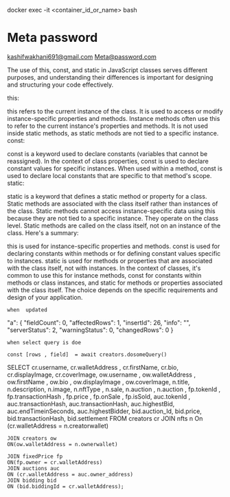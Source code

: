 docker exec -it <container_id_or_name> bash


# Meta password
kashifwakhani691@gmail.com
Meta@password.com


 
The use of this, const, and static in JavaScript classes serves different purposes, and understanding their differences is important for designing and structuring your code effectively.

this:

this refers to the current instance of the class. It is used to access or modify instance-specific properties and methods.
Instance methods often use this to refer to the current instance's properties and methods.
It is not used inside static methods, as static methods are not tied to a specific instance.
const:

const is a keyword used to declare constants (variables that cannot be reassigned).
In the context of class properties, const is used to declare constant values for specific instances.
When used within a method, const is used to declare local constants that are specific to that method's scope.
static:

static is a keyword that defines a static method or property for a class. Static methods are associated with the class itself rather than instances of the class.
Static methods cannot access instance-specific data using this because they are not tied to a specific instance. They operate on the class level.
Static methods are called on the class itself, not on an instance of the class.
Here's a summary:

this is used for instance-specific properties and methods.
const is used for declaring constants within methods or for defining constant values specific to instances.
static is used for methods or properties that are associated with the class itself, not with instances.
In the context of classes, it's common to use this for instance methods, const for constants within methods or class instances, and static for methods or properties associated with the class itself. The choice depends on the specific requirements and design of your application.






    when  updated


"a": {
        "fieldCount": 0,
        "affectedRows": 1,
        "insertId": 26,
        "info": "",
        "serverStatus": 2,
        "warningStatus": 0,
        "changedRows": 0
    }

    when select query is doe 

    const [rows , field]  = await creators.dosomeQuery()







SELECT cr.username, cr.walletAddress , cr.firstName, cr.bio, cr.displayImage, cr.coverImage, 
        ow.username , ow.walletAddress , ow.firstName , ow.bio , ow.displayImage , ow.coverImage, 
       n.title, n.description, n.image, n.nftType , n.sale, n.auction , n.auction ,
       fp.tokenId , fp.transactionHash , fp.price , fp.onSale , fp.isSold,
       auc.tokenId , auc.transactionHash, auc.transactionHash, auc.highestBid, auc.endTimeinSeconds, auc.highestBidder,
       bid.auction_Id, bid.price, bid.transactionHash, bid.settlement
    FROM creators cr
    JOIN nfts n 
    On (cr.walletAddress = n.creatorwallet)
    
    JOIN creators ow
    ON(ow.walletAddress = n.ownerwallet)
    
    JOIN fixedPrice fp
    ON(fp.owner = cr.walletAddress)
    JOIN auctions auc 
    ON (cr.walletAddress = auc.owner_address)
    JOIN bidding bid 
    ON (bid.biddingId = cr.walletAddress);